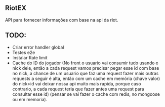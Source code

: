 ## RiotEX
API para fornecer informações com base na api da riot.

## TODO:
 - Criar error handler global
 - Testes e2e
 - Instalar Rate limit
 - Cache do ID do jogador (No front o usuario vai consumir tudo usando o nick dele, então a cada request vamos precisar pegar esse id com base no nick, a chance de um usuario que faz uma request fazer mais outras requests a seguir é alta, então com um cache em memória (chave valor) do nick>id vai deixar nossa api muito mais rapida, porque caso contrario, a cada request teria que fazer antes uma request para consultar esse id) (pensar se vai fazer o cache com redis, no mongoose ou em memoria).
